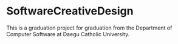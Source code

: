 # SoftwareCreativeDesign
This is a graduation project for graduation from the Department of Computer Software at Daegu Catholic University.
